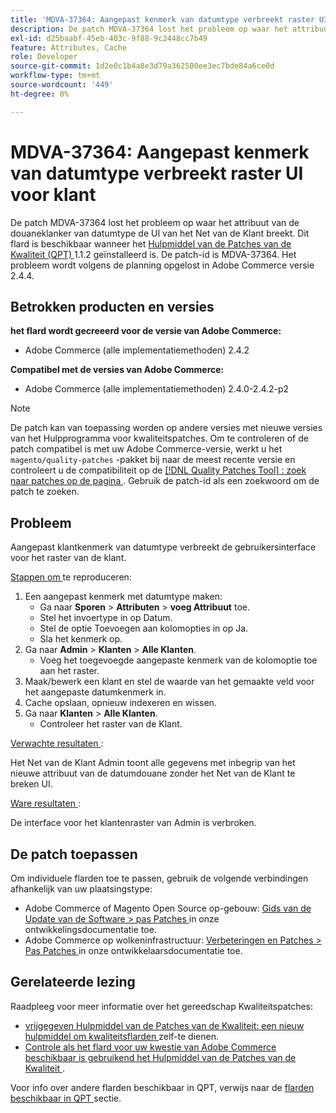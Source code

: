 ```yaml
---
title: 'MDVA-37364: Aangepast kenmerk van datumtype verbreekt raster UI'
description: De patch MDVA-37364 lost het probleem op waar het attribuut van de douaneklanker van datumtype de UI van het Net van de Klant breekt. Deze patch is beschikbaar wanneer [Quality Patches Tool (QPT)] (/help/announcements/adobe-commerce-announcements/magento-quality-patches-released-new-tool-to-self-serve-quality-patches.md) 1.1.2 is geïnstalleerd. De patch-id is MDVA-37364. Het probleem wordt volgens de planning opgelost in Adobe Commerce versie 2.4.4.
exl-id: d25baabf-45eb-403c-9f88-9c2448cc7b49
feature: Attributes, Cache
role: Developer
source-git-commit: 1d2e0c1b4a8e3d79a362500ee3ec7bde84a6ce0d
workflow-type: tm+mt
source-wordcount: '449'
ht-degree: 0%

---
```


# MDVA-37364: Aangepast kenmerk van datumtype verbreekt raster UI voor klant

De patch MDVA-37364 lost het probleem op waar het attribuut van de douaneklanker van datumtype de UI van het Net van de Klant breekt. Dit flard is beschikbaar wanneer het [ Hulpmiddel van de Patches van de Kwaliteit (QPT) ](/help/announcements/adobe-commerce-announcements/magento-quality-patches-released-new-tool-to-self-serve-quality-patches.md) 1.1.2 geïnstalleerd is. De patch-id is MDVA-37364. Het probleem wordt volgens de planning opgelost in Adobe Commerce versie 2.4.4.

## Betrokken producten en versies

**het flard wordt gecreeerd voor de versie van Adobe Commerce:**

* Adobe Commerce (alle implementatiemethoden) 2.4.2

**Compatibel met de versies van Adobe Commerce:**

* Adobe Commerce (alle implementatiemethoden) 2.4.0-2.4.2-p2

>[!NOTE]
>
>De patch kan van toepassing worden op andere versies met nieuwe versies van het Hulpprogramma voor kwaliteitspatches. Om te controleren of de patch compatibel is met uw Adobe Commerce-versie, werkt u het `magento/quality-patches` -pakket bij naar de meest recente versie en controleert u de compatibiliteit op de [[!DNL Quality Patches Tool] : zoek naar patches op de pagina ](https://devdocs.magento.com/quality-patches/tool.html#patch-grid) . Gebruik de patch-id als een zoekwoord om de patch te zoeken.

## Probleem

Aangepast klantkenmerk van datumtype verbreekt de gebruikersinterface voor het raster van de klant.

<u> Stappen om </u> te reproduceren:

1. Een aangepast kenmerk met datumtype maken:
   * Ga naar **Sporen** > **Attributen** > **voeg Attribuut** toe.
   * Stel het invoertype in op Datum.
   * Stel de optie Toevoegen aan kolomopties in op Ja.
   * Sla het kenmerk op.
1. Ga naar **Admin** > **Klanten** > **Alle Klanten**.
   * Voeg het toegevoegde aangepaste kenmerk van de kolomoptie toe aan het raster.
1. Maak/bewerk een klant en stel de waarde van het gemaakte veld voor het aangepaste datumkenmerk in.
1. Cache opslaan, opnieuw indexeren en wissen.
1. Ga naar **Klanten** > **Alle Klanten**.
   * Controleer het raster van de Klant.

<u> Verwachte resultaten </u>:

Het Net van de Klant Admin toont alle gegevens met inbegrip van het nieuwe attribuut van de datumdouane zonder het Net van de Klant te breken UI.

<u> Ware resultaten </u>:

De interface voor het klantenraster van Admin is verbroken.

## De patch toepassen

Om individuele flarden toe te passen, gebruik de volgende verbindingen afhankelijk van uw plaatsingstype:

* Adobe Commerce of Magento Open Source op-gebouw: [ Gids van de Update van de Software > pas Patches ](https://devdocs.magento.com/guides/v2.4/comp-mgr/patching/mqp.html) in onze ontwikkelingsdocumentatie toe.
* Adobe Commerce op wolkeninfrastructuur: [ Verbeteringen en Patches > Pas Patches ](https://devdocs.magento.com/cloud/project/project-patch.html) in onze ontwikkelaarsdocumentatie toe.

## Gerelateerde lezing

Raadpleeg voor meer informatie over het gereedschap Kwaliteitspatches:

* [ vrijgegeven Hulpmiddel van de Patches van de Kwaliteit: een nieuw hulpmiddel om kwaliteitsflarden ](/help/announcements/adobe-commerce-announcements/magento-quality-patches-released-new-tool-to-self-serve-quality-patches.md) zelf-te dienen.
* [ Controle als het flard voor uw kwestie van Adobe Commerce beschikbaar is gebruikend het Hulpmiddel van de Patches van de Kwaliteit ](/help/support-tools/patches-available-in-qpt-tool/check-patch-for-magento-issue-with-magento-quality-patches.md).

Voor info over andere flarden beschikbaar in QPT, verwijs naar de [ flarden beschikbaar in QPT ](https://support.magento.com/hc/en-us/sections/360010506631-Patches-available-in-MQP-tool-) sectie.
